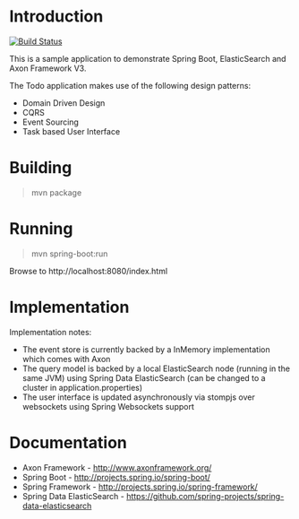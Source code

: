 Introduction
============

[![Build Status](https://travis-ci.org/fischermatte/spring-boot-axon-todo-app.svg?branch=master)](https://travis-ci.org/fischermatte/spring-boot-axon-todo-app) 

This is a sample application to demonstrate Spring Boot, ElasticSearch and Axon Framework V3.

The Todo application makes use of the following design patterns:
- Domain Driven Design
- CQRS
- Event Sourcing
- Task based User Interface

Building
========
> mvn package

Running
=======
> mvn spring-boot:run

Browse to http://localhost:8080/index.html

Implementation
==============
Implementation notes:
- The event store is currently backed by a InMemory implementation which comes with Axon
- The query model is backed by a local ElasticSearch node (running in the same JVM) using Spring Data ElasticSearch (can be changed to a cluster in application.properties)
- The user interface is updated asynchronously via stompjs over websockets using Spring Websockets support

Documentation
=============
* Axon Framework - http://www.axonframework.org/
* Spring Boot - http://projects.spring.io/spring-boot/
* Spring Framework - http://projects.spring.io/spring-framework/
* Spring Data ElasticSearch - https://github.com/spring-projects/spring-data-elasticsearch
